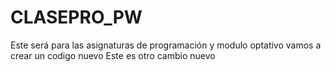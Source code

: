 # CLASEPRO_PW
Este será para las asignaturas de programación y modulo optativo 
vamos a crear un codigo nuevo 
Este es otro cambio nuevo 
